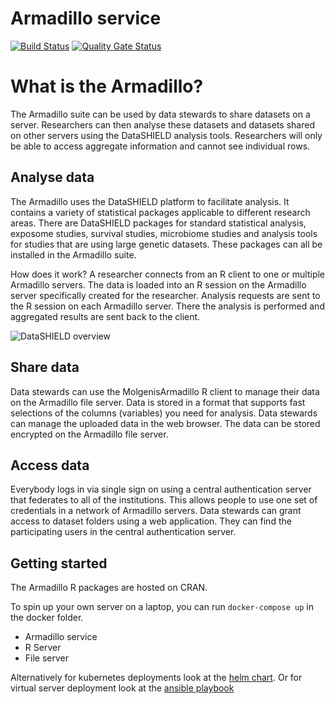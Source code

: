 # Armadillo service
[![Build Status](https://jenkins.dev.molgenis.org/buildStatus/icon?job=molgenis%2Fmolgenis-service-armadillo%2Fmaster)](https://jenkins.dev.molgenis.org/job/molgenis/job/molgenis-service-armadillo/job/master/)
[![Quality Gate Status](https://sonarcloud.io/api/project_badges/measure?project=org.molgenis%3Aarmadillo-service&metric=alert_status)](https://sonarcloud.io/dashboard?id=org.molgenis%3Aarmadillo-service)

# What is the Armadillo?
The Armadillo suite can be used by data stewards to share datasets on a server. Researchers can then analyse these datasets and datasets shared on other servers using the DataSHIELD analysis tools. Researchers will only be able to access aggregate information and cannot see individual rows.

## Analyse data
The Armadillo uses the DataSHIELD platform to facilitate analysis. It contains a variety of statistical packages applicable to different research areas. There are DataSHIELD packages for standard statistical analysis, exposome studies, survival studies, microbiome studies and analysis tools for studies that are using large genetic datasets. These packages can all be installed in the Armadillo suite.

How does it work? A researcher connects from an R client to one or multiple Armadillo servers. The data is loaded into an R session on the Armadillo server specifically created for the researcher. Analysis requests are sent to the R session on each Armadillo server. There the analysis is performed and aggregated results are sent back to the client.

![DataSHIELD overview](https://raw.githubusercontent.com/molgenis/molgenis-service-armadillo/master/doc/img/datashield.png "DataSHIELD overview")

## Share data
Data stewards can use the MolgenisArmadillo R client to manage their data on the Armadillo file server. Data is stored in a format that supports fast selections of the columns (variables) you need for analysis. Data stewards can manage the uploaded data in the web browser. 
The data can be stored encrypted on the Armadillo file server. 

## Access data
Everybody logs in via single sign on using a central authentication server that federates to all of the institutions. This allows people to use one set of credentials in a network of Armadillo servers.
Data stewards can grant access to dataset folders using a web application. They can find the participating users in the central authentication server.

## Getting started
The Armadillo R packages are hosted on CRAN.

To spin up your own server on a laptop, you can run `docker-compose up` in the docker folder.
* Armadillo service
* R Server
* File server

Alternatively for kubernetes deployments look at the [helm chart](https://github.com/molgenis/molgenis-ops-helm/tree/master/charts/molgenis-armadillo). 
Or for virtual server deployment look at the [ansible playbook](https://galaxy.ansible.com/molgenis/armadillo)
